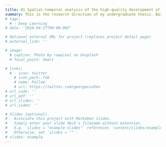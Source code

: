 ```yaml
---
title: 01 Spatial-temporal analysis of the high-quality development of county economy in Zhejiang Province
summary: This is the research direction of my undergraduate thesis. Based on the new development concept that includes innovation, coordination, green growth, openness, and shared benefits, I constructed an evaluation model for the high-quality development of county economy in Zhejiang Province. Combined with statistical methodologies for spatial and temporal analysis, I conducted research according to the relevant data from 52 counties collected between 2017 and 2022. The results showed that although the pace of growth concerning openness development has somewhat decelerated, the overall development level of county economy in Zhejiang Province is on the rise. The level of coupling and coordination predominantly demonstrates basic coordination, and the overall spatial characteristics are higher in the northeast and lower in the southwest.
# tags:
  # - Deep Learning
# date: '2016-04-27T00:00:00Z'

# Optional external URL for project (replaces project detail page).
# external_link: ''

# image:
  # caption: Photo by rawpixel on Unsplash
  # focal_point: Smart

# links:
  # - icon: twitter
    # icon_pack: fab
    # name: Follow
    # url: https://twitter.com/georgecushen
# url_code: ''
# url_pdf: ''
# url_slides: ''
# url_video: ''

# Slides (optional).
#   Associate this project with Markdown slides.
#   Simply enter your slide deck's filename without extension.
#   E.g. `slides = "example-slides"` references `content/slides/example-slides.md`.
#   Otherwise, set `slides = ""`.
# slides: example
---
```

